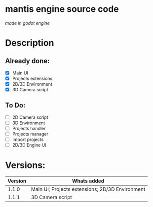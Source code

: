 # mantis engine source code
###### made in godot engine

# Description




## Already done:
- [x] Main UI
- [x] Projects extensions
- [X] 2D/3D Environment
- [X] 3D Camera script
## To Do:
- [ ] 2D Camera script
- [ ] 3D Environment
- [ ] Projects handler
- [ ] Projects manager
- [ ] Import projects
- [ ] 2D/3D Engine UI

# Versions:
Version | Whats added
------------ | -------------
1.1.0 | Main UI; Projects extensions; 2D/3D Environment
1.1.1 | 3D Camera script
